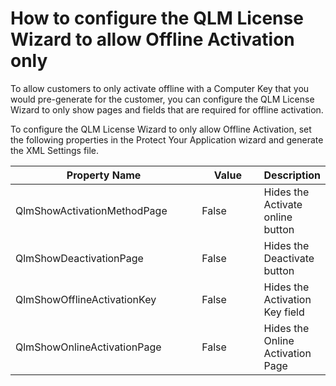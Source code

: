 # How to configure the QLM License Wizard to allow Offline Activation only

To allow customers to only activate offline with a Computer Key that you would pre-generate for the customer, you can configure the QLM License Wizard to only show pages and fields that are required for offline activation.

To configure the QLM License Wizard to only allow Offline Activation, set the following properties in the Protect Your Application wizard and generate the XML Settings file.

<table><thead><tr><th width="301">Property Name</th><th width="102">Value</th><th>Description</th></tr></thead><tbody><tr><td>QlmShowActivationMethodPage</td><td>False</td><td>Hides the Activate online button</td></tr><tr><td>QlmShowDeactivationPage</td><td>False</td><td>Hides the Deactivate button</td></tr><tr><td>QlmShowOfflineActivationKey</td><td>False</td><td>Hides the Activation Key field</td></tr><tr><td>QlmShowOnlineActivationPage</td><td>False</td><td>Hides the Online Activation Page</td></tr></tbody></table>
